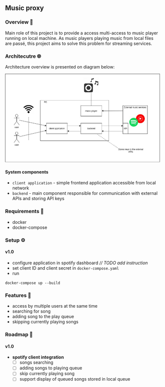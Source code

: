 ## __Music proxy__

### __Overview 🔎__

Main role of this project is to provide a access multi-access to music player running on local machine. As music players playing music from local files are passé, this project aims to solve this problem for streaming services.

### __Architecutre 🌐__

Architecture overview is presented on diagram below:

![alt text](docs/assets/arch_overview.jpg "System architecture overview")

#### __System components__
- `client application` - simple frontend application accessible from local network
- `backend` - main component responsible for communication with external APIs and storing API keys


### __Requirements 🔧__
- docker
- docker-compose

### __Setup ⚙️__
#### __v1.0__
- configure application in spotify dashboard _// TODO add instruction_
- set client ID and client secret in `docker-compose.yaml`
- run
```
docker-compose up --build
```

### __Features 🚀__
- access by multiple users at the same time
- searching for song
- adding song to the play queue
- skipping currently playing songs

### __Roadmap 🚗__
#### __v1.0__
- __spotify client integration__
  - [ ] songs searching
  - [ ] adding songs to playing queue
  - [ ] skip currently playing song
  - [ ] support display of queued songs stored in local queue
